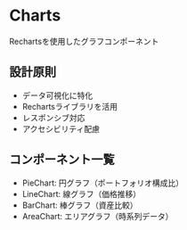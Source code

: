 # Charts

Rechartsを使用したグラフコンポーネント

## 設計原則
- データ可視化に特化
- Rechartsライブラリを活用
- レスポンシブ対応
- アクセシビリティ配慮

## コンポーネント一覧
- PieChart: 円グラフ（ポートフォリオ構成比）
- LineChart: 線グラフ（価格推移）
- BarChart: 棒グラフ（資産比較）
- AreaChart: エリアグラフ（時系列データ）
